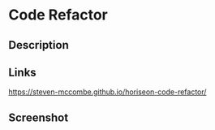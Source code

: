 # Code Refactor

## Description

## Links

https://steven-mccombe.github.io/horiseon-code-refactor/

## Screenshot

<!-- i need to lookup how to embed a screenshot in my readme. -->